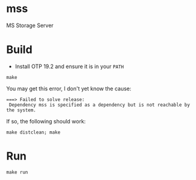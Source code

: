 # mss
MS Storage Server

# Build

* Install OTP 19.2 and ensure it is in your `PATH`

```
make
```

You may get this error, I don't yet know the cause:

```
===> Failed to solve release:
 Dependency mss is specified as a dependency but is not reachable by the system.
```

If so, the following should work:

```
make distclean; make
```

# Run

```
make run
```
